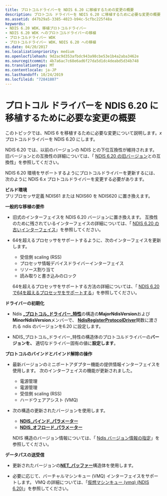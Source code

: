 ```yaml
---
title: プロトコルドライバーを NDIS 6.20 に移植するための変更の概要
description: プロトコル ドライバーを NDIS 6.20 に移植するために必要な変更の概要
ms.assetid: d47b29a5-3385-4023-b94c-5cfbc225f48a
keywords:
- NDIS 6.20 WDK、移植プロトコルドライバー
- NDIS 6.20 WDK へのプロトコルドライバーの移植
- プロトコルドライバー WDK
- プロトコルドライバー WDK、NDIS 6.20 への移植
ms.date: 04/20/2017
ms.localizationpriority: medium
ms.openlocfilehash: 9d2ac9d353afbdc943a98cbe53e1b4a2aba3462e
ms.sourcegitcommit: 4b7a6ac7c68e6ad6f27da5d1dc4deabd5d34b748
ms.translationtype: MT
ms.contentlocale: ja-JP
ms.lasthandoff: 10/24/2019
ms.locfileid: "72841807"
---
```

# <a name="summary-of-changes-required-to-port-a-protocol-driver-to-ndis-620"></a>プロトコル ドライバーを NDIS 6.20 に移植するために必要な変更の概要





このトピックでは、NDIS 6 を移植するために必要な変更について説明します。*x*プロトコルドライバーを NDIS 6.20 にします。

NDIS 6.20 では、以前のバージョンの NDIS との下位互換性が維持されます。 旧バージョンとの互換性の詳細については、「 [NDIS 6.20 の旧バージョン](ndis-6-20-backward-compatibility.md)との互換性」を参照してください。

NDIS 6.20 環境をサポートするようにプロトコルドライバーを更新するには、次のように NDIS 6.x プロトコルドライバーを変更する必要があります。

<a href="" id="build-environment-------"></a>**ビルド環境**   
プリプロセッサ定義 NDIS61 または NDIS60 を NDIS620 に置き換えます。

<a href="" id="general-porting-requirements-------"></a>**一般的な移植の要件**   
-   旧式のインターフェイスを NDIS 6.20 バージョンに置き換えます。 互換性のために残されているインターフェイスの詳細については、「 [NDIS 6.20 の古いインターフェイス](obsolete-interfaces-in-ndis-6-20.md)」を参照してください。

-   64を超えるプロセッサをサポートするように、次のインターフェイスを更新します。

    -   受信側 scaling (RSS)
    -   プロセッサ情報デバイスドライバーインターフェイス
    -   リソース割り当て
    -   読み取りと書き込みのロック

    64を超えるプロセッサをサポートする方法の詳細については、「 [NDIS 6.20 で64を超えるプロセッサをサポートする](support-for-more-than-64-processors-in-ndis-6-20.md)」を参照してください。

<a href="" id="driver-initialization-------"></a>**ドライバーの初期化**   
-   Ndis [ **\_プロトコル\_ドライバー\_特性**](https://docs.microsoft.com/windows-hardware/drivers/ddi/ndis/ns-ndis-_ndis_protocol_driver_characteristics)の構造の**MajorNdisVersion**および**MinorNdisVersion**メンバーで、 [**NdisRegisterProtocolDriver**](https://docs.microsoft.com/windows-hardware/drivers/ddi/ndis/nf-ndis-ndisregisterprotocoldriver)関数に渡される ndis のバージョンを6.20 に設定します。

-   NDIS\_プロトコル\_ドライバー\_特性の構造体のプロトコルドライバーの**バージョンを、** 適切なドライバー固有の値に**設定します**。

<a href="" id="protocol-bind-and-unbind-operations-------"></a>**プロトコルのバインドとバインド解除の操作**   
-   最新バージョンのミニポートアダプター機能の提供情報インターフェイスを使用します。 次のインターフェイスの機能が更新されました。
    -   電源管理
    -   電源管理
    -   受信側 scaling (RSS)
    -   ハードウェアアシスト (VMQ)
-   次の構造の更新されたバージョンを使用します。

    -   [**NDIS\_バインド\_パラメーター**](https://docs.microsoft.com/windows-hardware/drivers/ddi/ndis/ns-ndis-_ndis_bind_parameters)
    -   [**NDIS\_オフロード\_パラメーター**](https://docs.microsoft.com/windows-hardware/drivers/ddi/ntddndis/ns-ntddndis-_ndis_offload_parameters)

    NDIS 構造のバージョン情報については、「 [Ndis バージョン情報の指定](specifying-ndis-version-information.md)」を参照してください。

<a href="" id="send-and-receive-data-paths-------"></a>**データパスの送受信**   
-   更新されたバージョンの[**NET\_バッファー**](https://docs.microsoft.com/windows-hardware/drivers/ddi/ndis/ns-ndis-_net_buffer)構造体を使用します。

-   必要に応じて、バーチャルマシンキュー (VMQ) インターフェイスをサポートします。 VMQ の詳細については、「[仮想マシンキュー (vmq) (NDIS 6.20)](virtual-machine-queue--vmq--in-ndis-6-20.md)」を参照してください。

 

 





